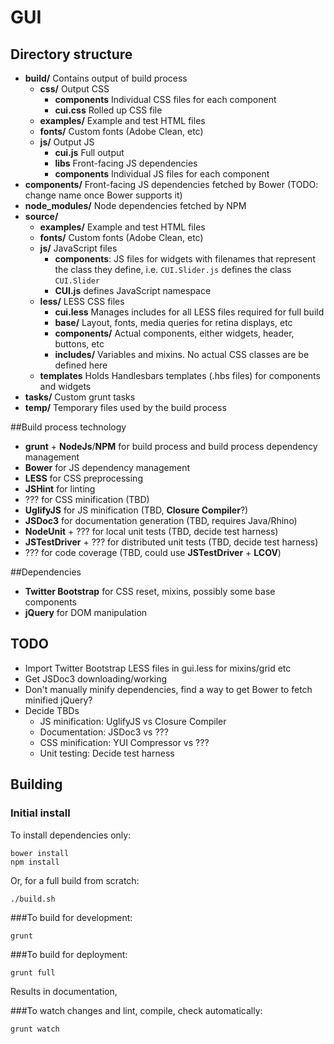 # GUI

## Directory structure

* **build/** Contains output of build process
    * **css/** Output CSS
        * **components** Individual CSS files for each component
        * **cui.css** Rolled up CSS file
    * **examples/** Example and test HTML files
    * **fonts/** Custom fonts (Adobe Clean, etc)
    * **js/** Output JS
        * **cui.js** Full output
        * **libs** Front-facing JS dependencies
        * **components** Individual JS files for each component
* **components/** Front-facing JS dependencies fetched by Bower (TODO: change name once Bower supports it)
* **node_modules/** Node dependencies fetched by NPM
* **source/**
    * **examples/** Example and test HTML files
    * **fonts/** Custom fonts (Adobe Clean, etc)
    * **js/** JavaScript files
        * **components**: JS files for widgets with filenames that represent the class they define, i.e. `CUI.Slider.js` defines the class `CUI.Slider`
        * **CUI.js** defines JavaScript namespace
    * **less/** LESS CSS files
        * **cui.less** Manages includes for all LESS files required for full build
        * **base/** Layout, fonts, media queries for retina displays, etc
        * **components/** Actual components, either widgets, header, buttons, etc
        * **includes/** Variables and mixins. No actual CSS classes are be defined here
    * **templates** Holds Handlesbars templates (.hbs files) for components and widgets
* **tasks/** Custom grunt tasks
* **temp/** Temporary files used by the build process

##Build process technology

* **grunt** + **NodeJs**/**NPM** for build process and build process dependency management
* **Bower** for JS dependency management
* **LESS** for CSS preprocessing
* **JSHint** for linting
* ??? for CSS minification (TBD)
* **UglifyJS** for JS minification (TBD, **Closure Compiler**?)
* **JSDoc3** for documentation generation (TBD, requires Java/Rhino)
* **NodeUnit** + ??? for local unit tests (TBD, decide test harness)
* **JSTestDriver** + ??? for distributed unit tests (TBD, decide test harness)
* ??? for code coverage (TBD, could use **JSTestDriver** + **LCOV**)

##Dependencies

* **Twitter Bootstrap** for CSS reset, mixins, possibly some base components
* **jQuery** for DOM manipulation

## TODO

* Import Twitter Bootstrap LESS files in gui.less for mixins/grid etc
* Get JSDoc3 downloading/working
* Don't manually minify dependencies, find a way to get Bower to fetch minified jQuery?
* Decide TBDs
    * JS minification: UglifyJS vs Closure Compiler
    * Documentation: JSDoc3 vs ???
    * CSS minification: YUI Compressor vs ???
    * Unit testing: Decide test harness


## Building

### Initial install

To install dependencies only:
```
bower install
npm install
```

Or, for a full build from scratch:
```
./build.sh
```

###To build for development:

```
grunt
```

###To build for deployment:

```
grunt full
```

Results in documentation, 

###To watch changes and lint, compile, check automatically:

```
grunt watch
```